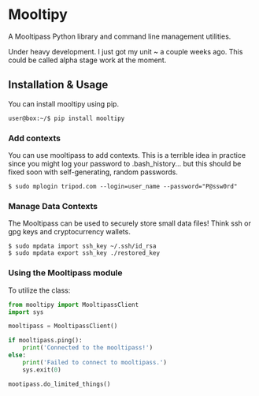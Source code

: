 # Mooltipy
A Mooltipass Python library and command line management utilities.

Under heavy development. I just got my unit ~ a couple weeks ago. This could be
called alpha stage work at the moment.

## Installation & Usage
You can install mooltipy using pip.
```
user@box:~/$ pip install mooltipy
```

### Add contexts
You can use mooltipass to add contexts. This is a terrible idea in practice
since you might log your password to .bash_history... but this should be
fixed soon with self-generating, random passwords.

```
$ sudo mplogin tripod.com --login=user_name --password="P@ssw0rd"
```

### Manage Data Contexts
The Mooltipass can be used to securely store small data files! Think ssh or gpg
keys and cryptocurrency wallets.

```
$ sudo mpdata import ssh_key ~/.ssh/id_rsa
$ sudo mpdata export ssh_key ./restored_key
```

### Using the Mooltipass module
To utilize the class:
```python
from mooltipy import MooltipassClient
import sys

mooltipass = MooltipassClient()

if mooltipass.ping():
    print('Connected to the mooltipass!')
else:
    print('Failed to connect to mooltipass.')
    sys.exit(0)

mootipass.do_limited_things()
```
